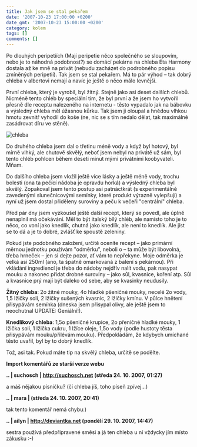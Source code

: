 ```yaml
---
title: Jak jsem se stal pekařem
date: '2007-10-23 17:00:00 +0200'
date_gmt: '2007-10-23 15:00:00 +0200'
category: kolem
tags: []
comments: []
---
```

<p>Po dlouhých peripetiích (Mají peripetie něco společného se sloupovím, nebo je to náhodná podobnost?) se domácí pekárna na chleba Eta Harmony dostala až ke mně na privát (nebudu zacházet do podrobného popisu zmíněných peripetií). Tak jsem se stal pekařem. Má to pár výhod &ndash; tak dobrý chleba v albertovi nemají a navíc je ještě o něco málo levnější.</p>
<p>První chleba, který je vyrobil, byl žitný. Stejně jako asi deset dalších chlebů. Nicméně tento chléb by speciální tím, že byl první a že jsem ho vytvořil přesně dle receptu nalezeného na internetu - těsto vypadalo jak na bábovku a výsledný chleba měl úžasnou kůrku. Tak jsem ji oloupal a hnědou vlhkou hmotu zevnitř vyhodil do koše (ne, nic se s tím nedalo dělat, tak maximálně zasádrovat díru ve stěně).</p>
<div ><img src="/assets/migrated/old-images/chleba.jpg" alt="chleba"></div>
<p>Do druhého chleba jsem dal o třetinu méně vody a když byl hotový, byl mírně vlhký, ale chutově skvělý, neboť jsem nebyl na privátě už sám, byl tento chléb pohlcen během deseti minut mými privátními koobyvateli. Mňam.</p>
<p>Do dalšího chleba jsem vložil ještě více lásky a ještě méně vody, trochu bolesti (ona ta pečící nádoba je opravdu horká) a výsledný chleba byl skvělý. Zopakoval jsem tento postup asi patnáctkrát (s experimentálně zavedenými slunečnicovými semínky, které produkt výrazně vylepšují) a nyní už jsem dostal přiděleny suroviny a peču k večeři "centrální" chleba.</p>
<p>Před pár dny jsem vyzkoušel ještě další recept, který se povedl, ale úplně nenaplnil má očekávání. Měl to být italský bílý chléb, ale namísto toho je to něco, co voní jako knedlík, chutná jako knedlík, ale není to knedlík. Ale jíst se to dá a je to dobré, zvlášť ke spoustě zeleniny.</p>
<p>Pokud jste podobného založení, určitě oceníte recept &ndash; jako primární měrnou jednotku používám "odměrku", neboli o &ndash; ta může být libovolná, třeba hrneček &ndash; jen si dejte pozor, ať vám to nepřekyne. Moje odměrka je velká asi 250ml (ano, ta špatně omarkovaná z balení s pekárnou). Při vkládání ingrediencí je třeba do nádoby nejdřív nalít vodu, pak nasypat mouku a nakonec přidat drobné suroviny &ndash; jako sůl, kvasnice, koření atp. Sůl a kvasnice prý mají být daleko od sebe, aby se kvasinky neudusily.</p>
<p><strong>Žitný chleba</strong>: 2o žitné mouky, 4o hladké pšeničné mouky, necelé 2o vody, 1,5 lžičky soli, 2 lžičky sušených kvasnic, 2 lžičky kmínu. V půlce hnětení přisypávám semínka (dneska jsem přisypal olivy, ale ještě jsem to neochutnal UPDATE: Geniální!).</p>
<p><strong>Knedlíkový chleba</strong>: 1,5o pšeničné krupice, 2o přeničné hladké mouky, 1 lžička soli, 1 lžička cukru, 1 lžíce oleje, 1,5o vody (podle hustoty těsta přisypávám mouku/přilévám mouku). Předpokládám, že kdybych umíchané těsto uvařil, byl by to dobrý knedlík.</p>
<p>Tož, asi tak. Pokud máte tip na skvělý chleba, určitě se podělte.</p>
<div class="import-komentaru">
<p><strong>Import komentářů ze starší verze webu</strong></p>
<div class="comment">
<p style="font-weight:bold"><span class="compredmet">..</span> | <span class="comname">suchosch</span> |  <a href="http://suchosch.net">http://suchosch.net</a> (středa&nbsp;24.&nbsp;10.&nbsp;2007,&nbsp;01:27)</p>
<p>a máš nějakou písničku? (čí chleba jíš, toho píseň zpívej...) </p>
</div>
<div class="comment">
<p style="font-weight:bold"><span class="compredmet">..</span> | <span class="comname">mara</span> | (středa&nbsp;24.&nbsp;10.&nbsp;2007,&nbsp;20:41)</p>
<p>tak tento komentář nemá chybu:) </p>
</div>
<div class="comment">
<p style="font-weight:bold"><span class="compredmet">..</span> | <span class="comname">ailyn</span> |  <a href="http://deviantka.net">http://deviantka.net</a> (pondělí&nbsp;29.&nbsp;10.&nbsp;2007,&nbsp;14:47)</p>
<p>sestra používá předpřipravené směsi a já ten chleba u ní vždycky jím místo zákusku :-) </p>
</div>
</div>
